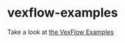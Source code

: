 # vexflow-examples

Take a look at [the VexFlow Examples](https://vexflow.github.io/vexflow-examples)
